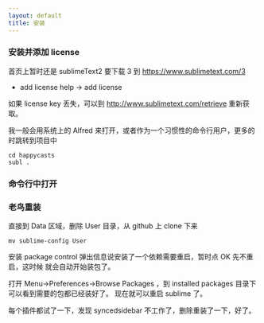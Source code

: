 ```yaml
---
layout: default
title: 安装
---
```


### 安装并添加 license

首页上暂时还是 sublimeText2 要下载 3 到 <https://www.sublimetext.com/3>

- add license
  help -> add license

如果 license key 丢失，可以到 http://www.sublimetext.com/retrieve 重新获取。

我一般会用系统上的 Alfred 来打开，或者作为一个习惯性的命令行用户，更多的时跳转到项目中

    cd happycasts
    subl .

### 命令行中打开



### 老鸟重装

直接到 Data 区域，删除 User 目录，从 github 上 clone 下来


    mv sublime-config User

安装 package control
弹出信息说安装了一个依赖需要重启，暂时点 OK 先不重启，这时候 就会自动开始装包了。

打开 Menu->Preferences->Browse Packages ，到 installed packages 目录下可以看到需要的包都已经装好了。
现在就可以重启 sublime 了。

每个插件都试了一下，发现 syncedsidebar 不工作了，删除重装了一下，好了。



